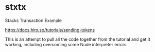 # stxtx
Stacks Transaction Example

https://docs.hiro.so/tutorials/sending-tokens

This is an attempt to pull all the code together from the tutorial and get it working, including overcoming some Node interpreter errors
